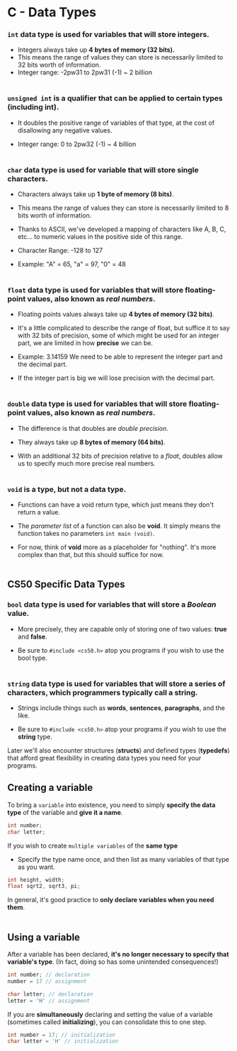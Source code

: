 # C - Data Types
### `int` data type is used for variables that will store integers.

- Integers always take up **4 bytes of memory (32 bits).** 
- This means the range of values they can store is necessarily limited to 32 bits worth of information.
- Integer range: -2pw31 to 2pw31 (-1) ~ 2 billion
<br><br>
### `unsigned int` is a qualifier that can be applied to certain types (including int).

- It doubles the positive range of variables of that type, at the cost of disallowing any negative values.

- Integer range: 0 to 2pw32 (-1) ~ 4 billion
<br><br>
### `char` data type is used for variable that will store single characters.
- Characters always take up **1 byte of memory (8 bits)**.

- This means the range of values they can store is necessarily limited to 8 bits worth of information.

- Thanks to ASCII, we've developed a mapping of characters like A, B, C, etc... to numeric values in the positive side of this range.

- Character Range: -128 to 127

- Example: "A" = 65, "a" = 97, "0" = 48
<br><br>
### `float` data type is used for variables that will store floating-point values, also known as *real numbers*.

- Floating points values always take up **4 bytes of memory (32 bits)**.

- It's a little complicated to describe the range of float, but suffice it to say with 32 bits of precision, some of which might be used for an integer part, we are limited in how **precise** we can be.

- Example: 3.14159 We need to be able to represent the integer part and the decimal part. 
- If the integer part is big we will lose precision with the decimal part.
<br><br>
### `double` data type is used for variables that will store floating-point values, also known as *real numbers*.

- The difference is that doubles are *double precision*.
- They always take up **8 bytes of memory (64 bits)**.

- With an additional 32 bits of precision relative to a *float*, doubles allow us to specify much more precise real numbers.
<br><br>
### `void` is a type, but not a data type.

- Functions can have a void return type, which just means they don't return a value.

- The *parameter list* of a function can also be **void**. It simply means the function takes no parameters `int main (void)`.

- For now, think of **void** more as a placeholder for "nothing". It's more complex than that, but this should suffice for now.
<br><br>
## CS50 Specific Data Types

### `bool` data type is used for variables that will store a *Boolean* value.
- More precisely, they are capable only of storing one of two values: **true** and **false**.

- Be sure to `#include <cs50.h>` atop you programs if you wish to use the bool type.
<br><br>
### `string` data type is used for variables that will store a series of characters, which programmers typically call a **string**.

- Strings include things such as **words**, **sentences**, **paragraphs**, and the like.

- Be sure to `#include <cs50.h>` atop your programs if you wish to use the **string** type.

Later we'll also encounter structures (**structs**) and defined types (**typedefs**) that afford great flexibility in creating data types you need for your programs.

## Creating a variable

To bring a `variable` into existence, you need to simply **specify the data type** of the variable and **give it a name**.

```c
int number;
char letter;
```

If you wish to create `multiple variables` of the **same type**
- Specify the type name once, and then list as many variables of that type as you want.

```c
int height, width;
float sqrt2, sqrt3, pi;
```

In general, it's good practice to **only declare variables when you need them**.
<br><br>
## Using a variable

After a variable has been declared, **it's no longer necessary to specify that variable's type**. (In fact, doing so has some unintended consequences!)

```c
int number; // declaration
number = 17 // assignment

char letter; // declaration
letter = 'H' // assignment
```
If you are **simultaneously** declaring and setting the value of a variable (sometimes called **initializing**), you can consolidate this to one step.

```c
int number = 17; // initialization
char letter = 'H' // initialization
```